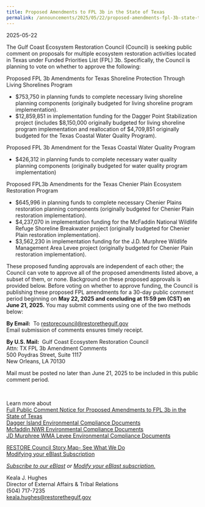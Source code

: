 ```yaml
---
title: Proposed Amendments to FPL 3b in the State of Texas
permalink: /announcements/2025/05/22/proposed-amendments-fpl-3b-state-texas/
---
```


2025-05-22

The Gulf Coast Ecosystem Restoration Council (Council) is seeking public comment on proposals for multiple ecosystem restoration activities located in Texas under Funded Priorities List (FPL) 3b. Specifically, the Council is planning to vote on whether to approve the following:

Proposed FPL 3b Amendments for Texas Shoreline Protection Through Living Shorelines Program

- $753,750 in planning funds to complete necessary living shoreline planning components (originally budgeted for living shoreline program implementation).
- $12,859,851 in implementation funding for the Dagger Point Stabilization project (includes $8,150,000 originally budgeted for living shoreline program implementation and reallocation of $4,709,851 originally budgeted for the Texas Coastal Water Quality Program). 

Proposed FPL 3b Amendment for the Texas Coastal Water Quality Program

- $426,312 in planning funds to complete necessary water quality planning components (originally budgeted for water quality program implementation)

Proposed FPL3b Amendments for the Texas Chenier Plain Ecosystem Restoration Program

- $645,996 in planning funds to complete necessary Chenier Plains restoration planning components (originally budgeted for Chenier Plain restoration implementation).
- $4,237,070 in implementation funding for the McFaddin National Wildlife Refuge Shoreline Breakwater project (originally budgeted for Chenier Plain restoration implementation).
- $3,562,230 in implementation funding for the J.D. Murphree Wildlife Management Area Levee project (originally budgeted for Chenier Plain restoration implementation).

These proposed funding approvals are independent of each other; the Council can vote to approve all of the proposed amendments listed above, a subset of them, or none. Background on these proposed approvals is provided below. Before voting on whether to approve funding, the Council is publishing these proposed FPL amendments for a 30-day public comment period beginning on **May 22, 2025 and concluding at 11:59 pm (CST) on June 21, 2025.** You may submit comments using one of the two methods below:

**By Email:**  To [restorecouncil@restorethegulf.gov](mailto:restorecouncil@restorethegulf.gov)  
Email submission of comments ensures timely receipt. 

**By U.S. Mail:**  Gulf Coast Ecosystem Restoration Council  
Attn: TX FPL 3b Amendment Comments  
500 Poydras Street, Suite 1117   
New Orleans, LA 70130

Mail must be posted no later than June 21, 2025 to be included in this public comment period. 

 

Learn more about   
[Full Public Comment Notice for Proposed Amendments to FPL 3b in the State of Texas](/sites/default/files/2025-05/Final%20Public%20Notice%2005212025.pdf)  
[Dagger Island Environmental Compliance Documents](/sites/default/files/2025-05/Dagger%20Island%20Environmental%20Compliance%20Merged%20Compressed%2005152025.pdf)  
[Mcfaddin NWR Environmental Compliance Documents](/sites/default/files/2025-05/McFaddin%20NWR%20Environmental%20Compliance%20Merged%20Compressed%2005152025.pdf)  
[JD Murphree WMA Levee Environmental Compliance Documents](/sites/default/files/2025-05/JD%20Murphree%20WMA%20Levee%20Environmental%20Compliance%20Merged%20Compressed%2005152025.pdf)

[RESTORE Council Story Map- See What We Do](https://restorethegulf.maps.arcgis.com/apps/MapSeries/index.html?appid=fc84cd0bac7540839a43b56936a529ca)  
[Modifying your eBlast Subscription](https://www.restorethegulf.gov/apps/eblast/ModifyInformation.aspx)

[_Subscribe to our eBlast_](https://www.restorethegulf.gov/apps/eblast/Subscribe.aspx) *or* [_Modify your eBlast subscription._](https://www.restorethegulf.gov/apps/eblast/ModifyInformation.aspx) 

Keala J. Hughes  
Director of External Affairs & Tribal Relations  
(504) 717-7235  
[keala.hughes@restorethegulf.gov](mailto:keala.hughes@restorethegulf.gov)
